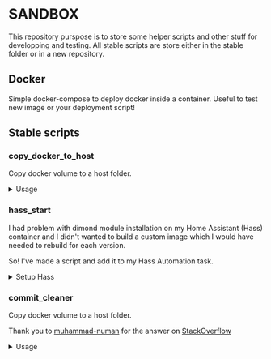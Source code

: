 # SANDBOX
This repository purspose is to store some helper scripts and other stuff for developping and testing.
All stable scripts are store either in the stable folder or in a new repository.

## Docker

Simple docker-compose to deploy docker inside a container.
Useful to test new image or your deployment script!

## Stable scripts
### copy_docker_to_host

Copy docker volume to a host folder.

<details><summary>Usage</summary>
<p>

```ShellSession
$ sh copy_docker_to_host name_of_container /path/you/want/to/copy /path/to/destination/on/host
```
</p>
</details>

### hass_start

I had problem with dimond module installation on my Home Assistant (Hass) container and I didn't wanted to build a custom image which I would have needed to rebuild for each version.

So! I've made a script and add it to my Hass Automation task.

<details><summary>Setup Hass</summary>
<p>

1. Put the script in a folder that you will bind with your container (i.e.: /config)

2. Deploy [Home Assistant Image](https://github.com/home-assistant/docker)

3. Add this line in the **configuration.yaml**
```yaml
shell_command:
  check_dimond: "sh hass_start.sh"
```

4. Add an automation in Hass to run on server start to run the script

</p>
</details>

### commit_cleaner

Copy docker volume to a host folder.

Thank you to [muhammad-numan](https://stackoverflow.com/users/8079868/muhammad-numan) for the answer on [StackOverflow](https://stackoverflow.com/questions/9683279/make-the-current-commit-the-only-initial-commit-in-a-git-repository)


<details><summary>Usage</summary>
<p>

1. Put the script in your local repository

2. (Optional) Add the script in your **.gitignor**
```ShellSession
$ echo "commit_cleaner.sh" > .gitignore
```

3. Run the script
```ShellSession
$ sh commit_cleaner.sh branch commit_message
```